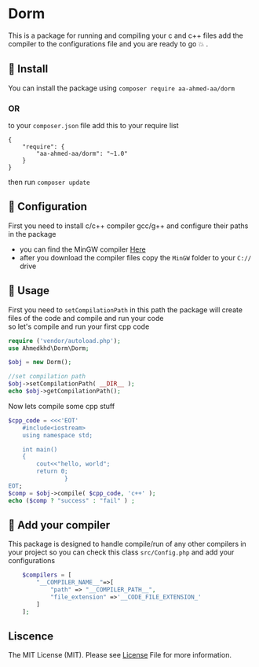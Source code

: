 # Dorm
This is a package for running and compiling your c and c++ files add the compiler to the configurations file and you are ready to go :boom: .

## :honey_pot: Install 
You can install the package using `composer require aa-ahmed-aa/dorm`
### OR
to your `composer.json` file add this to your require list
```
{
    "require": {
        "aa-ahmed-aa/dorm": "~1.0"
    }
}
```
then run `composer update`
## :hammer: Configuration 
First you need to install c/c++ compiler gcc/g++ and configure their paths in the package<br>
- you can find the MinGW compiler <a href="https://nuwen.net/mingw.html">Here</a><br>
- after you download the compiler files copy the `MinGW` folder to your `C://` drive<br>

## :flashlight: Usage 
First you need to `setCompilationPath` in this path the package will create files of the code and compile and run your code <br>
so let's compile and run your first cpp code
```php
require ('vendor/autoload.php');
use Ahmedkhd\Dorm\Dorm;

$obj = new Dorm();

//set compilation path
$obj->setCompilationPath( __DIR__ );
echo $obj->getCompilationPath();
``` 
Now lets compile some cpp stuff
```php
$cpp_code = <<<'EOT'
	#include<iostream>
	using namespace std;

	int main()
	{
	    cout<<"hello, world";
	    return 0;
				}
EOT;
$comp = $obj->compile( $cpp_code, 'c++' );
echo ($comp ? "success" : "fail" ) ;
```

## :electric_plug: Add your compiler 
This package is designed to handle compile/run of any other compilers in your project so you can check this class `src/Config.php` and add your configurations<br>
```php
	$compilers = [
		"__COMPILER_NAME__"=>[
			"path" => "__COMPILER_PATH__",
			"file_extension" =>'__CODE_FILE_EXTENSION_'
		]
	];
```
## Liscence
The MIT License (MIT). Please see [License](https://github.com/aa-ahmed-aa/Dorm/blob/master/LICENSE) File for more information.